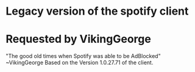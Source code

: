 # Legacy version of the spotify client
# Requested by VikingGeorge

"The good old times when Spotify was able to be AdBlocked" ~VikingGeorge
Based on the Version 1.0.27.71 of the client.
